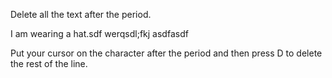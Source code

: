 Delete all the text after the period.

I am wearing a hat.sdf werqsdl;fkj  asdfasdf

Put your cursor on the character after the period and then press D to delete the rest of the line.

